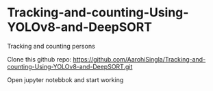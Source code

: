 # Tracking-and-counting-Using-YOLOv8-and-DeepSORT
Tracking and counting persons


Clone this github repo: https://github.com/AarohiSingla/Tracking-and-counting-Using-YOLOv8-and-DeepSORT.git

Open jupyter notebbok and start working





